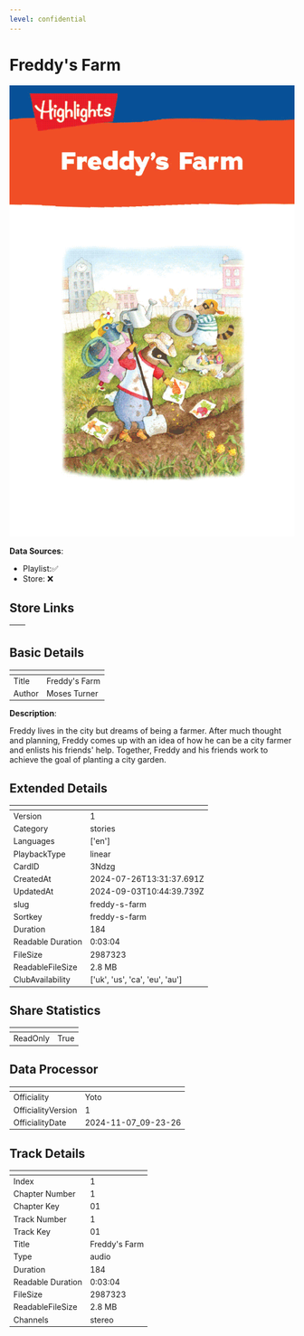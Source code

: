 ```yaml
---
level: confidential
---
```

# Freddy's Farm

![card_[3Ndzg].png](../../img/cards/card_[3Ndzg].png)

**Data Sources**: 

- Playlist:✅
- Store: ❌


## Store Links

| <!-- --> | <!-- --> |
| - | - |


## Basic Details

| <!-- --> | <!-- --> |
| - | - |
| Title | Freddy's Farm |
| Author | Moses Turner |

**Description**:

Freddy lives in the city but dreams of being a farmer. After much thought and planning, Freddy comes up with an idea of how he can be a city farmer and enlists his friends' help. Together, Freddy and his friends work to achieve the goal of planting a city garden.


## Extended Details

| <!-- --> | <!-- --> |
| - | - |
| Version | 1 |
| Category | stories |
| Languages | ['en'] |
| PlaybackType | linear |
| CardID | 3Ndzg |
| CreatedAt | 2024-07-26T13:31:37.691Z |
| UpdatedAt | 2024-09-03T10:44:39.739Z |
| slug | freddy-s-farm |
| Sortkey | freddy-s-farm |
| Duration | 184 |
| Readable Duration | 0:03:04 |
| FileSize | 2987323 |
| ReadableFileSize | 2.8 MB |
| ClubAvailability | ['uk', 'us', 'ca', 'eu', 'au'] |


## Share Statistics

| <!-- --> | <!-- --> |
| - | - |
| ReadOnly | True |


## Data Processor

| <!-- --> | <!-- --> |
| - | - |
| Officiality | Yoto
| OfficialityVersion | 1
| OfficialityDate | 2024-11-07_09-23-26


## Track Details

| <!-- --> | <!-- --> |
| - | - |
| Index | 1 |
| Chapter Number | 1 |
| Chapter Key | 01 |
| Track Number | 1 |
| Track Key | 01 |
| Title | Freddy's Farm |
| Type | audio |
| Duration | 184 |
| Readable Duration | 0:03:04 |
| FileSize | 2987323 |
| ReadableFileSize | 2.8 MB |
| Channels | stereo |

